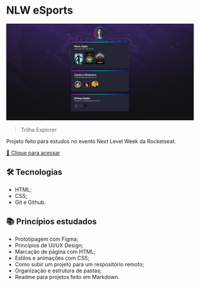 # NLW eSports

![preview](./.github/preview.png)

>Trilha Explorer

Projeto feito para estudos no evento Next Level Week da Rocketseat.

[🔗 Clique para acessar](https://jotalimas.github.io/nlw/)

## 🛠 Tecnologias

- HTML;
- CSS;
- Git e Github.

## 📚 Princípios estudados

- Prototipagem com Figma;
- Princípios de UI/UX Design;
- Marcação de página com HTML;
- Estilos e animações com CSS;
- Como subir um projeto para um respositório remoto;
- Organização e estrutura de pastas;
- Readme para projetos feito em Markdown.
